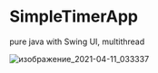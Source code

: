 # SimpleTimerApp
pure java with Swing UI, multithread


![изображение_2021-04-11_033337](https://user-images.githubusercontent.com/73439281/114287258-b2b5a800-9a76-11eb-9069-df4db5473ef0.png)
